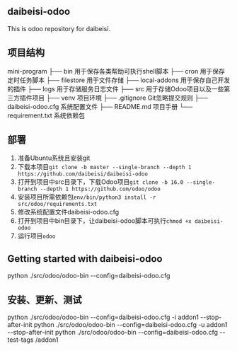 daibeisi-odoo
----

This is odoo repository for daibeisi.

项目结构
-------------------------
mini-program
├── bin                   用于保存各类帮助可执行shell脚本
├── cron                  用于保存定时任务脚本
├── filestore             用于文件存储
├── local-addons          用于保存自己开发的插件
├── logs                  用于存储服务日志文件
├── src                   用于存储Odoo项目以及一些第三方插件项目
├── venv                  项目环境
├── .gitignore            Git忽略提交规则
├── daibeisi-odoo.cfg     系统配置文件
├── README.md             项目手册
└── requirement.txt       系统依赖包

部署
-------------------------
1. 准备Ubuntu系统且安装git
2. 下载本项目`git clone -b master --single-branch --depth 1 https://github.com/daibeisi/daibeisi-odoo`
3. 打开到项目中src目录下，下载Odoo项目`git clone -b 16.0 --single-branch --depth 1 https://github.com/odoo/odoo`
4. 安装项目所需依赖包`env/bin/python3 install -r src/odoo/requirements.txt`
5. 修改系统配置文件daibeisi-odoo.cfg
6. 打开到项目中bin目录下，让daibeisi-odoo脚本可执行`chmod +x daibeisi-odoo`
7. 运行项目`odoo`

Getting started with daibeisi-odoo
-------------------------

python ./src/odoo/odoo-bin --config=daibeisi-odoo.cfg

安装、更新、测试
-------------------------
python ./src/odoo/odoo-bin --config=daibeisi-odoo.cfg -i addon1 --stop-after-init
python ./src/odoo/odoo-bin --config=daibeisi-odoo.cfg -u addon1 --stop-after-init
python ./src/odoo/odoo-bin --config=daibeisi-odoo.cfg --test-tags /addon1